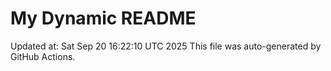 # My Dynamic README
Updated at: Sat Sep 20 16:22:10 UTC 2025
This file was auto-generated by GitHub Actions.
